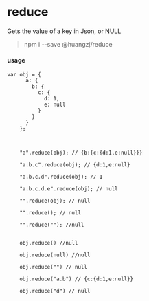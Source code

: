 # reduce
Gets the value of a key in Json, or NULL

> npm i --save @huangzj/reduce

#### usage
```
var obj = {
      a: {
        b: {
          c: {
            d: 1,
            e: null
          }
        }
      }
    };



    "a".reduce(obj); // {b:{c:{d:1,e:null}}}

    "a.b.c".reduce(obj); // {d:1,e:null}

    "a.b.c.d".reduce(obj); // 1

    "a.b.c.d.e".reduce(obj); // null

    "".reduce(obj); // null

    "".reduce(); // null

    "".reduce(""); //null


    obj.reduce() //null

    obj.reduce(null) //null
    
    obj.reduce("") // null

    obj.reduce("a.b") // {c:{d:1,e:null}}

    obj.reduce("d") // null
```
